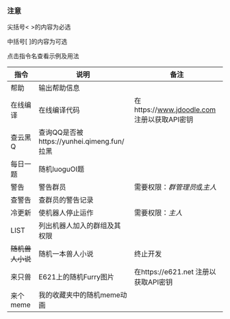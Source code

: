 ### 注意
尖括号< >的内容为必选

中括号[ ]的内容为可选

点击指令名查看示例及用法

| 指令| 说明 | 备注 |
| ------ | ----------- | -------- | 
| 帮助 | 输出帮助信息 | |
| 在线编译| 在线编译代码  | 在https://www.jdoodle.com 注册以获取API密钥|
| 查云黑Q| 查询QQ是否被https://yunhei.qimeng.fun/拉黑 | |
| 每日一题| 随机luoguOI题 | |
| 警告| 警告群员 | 需要权限：*群管理员*或*主人* |
| 查警告| 查群员的警告记录 |  |
| 冷更新| 使机器人停止运作 | 需要权限：*主人* |
| LIST| 列出机器人加入的群组及其权限 |  |
| ~~随机兽人小说~~| 随机一本兽人小说 | 终止开发 |
| 来只兽 | E621上的随机Furry图片 | 在https://e621.net 注册以获取API密钥 |
| 来个meme | 我的收藏夹中的随机meme动画 |  |